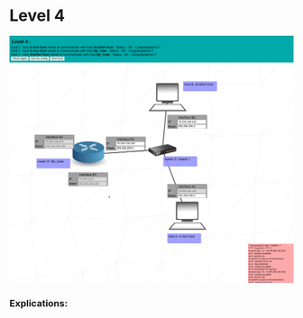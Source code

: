 # Level 4

![level4](https://github.com/Melodycherry/NetPractice/blob/main/img/level4.png)  

### Explications:  

